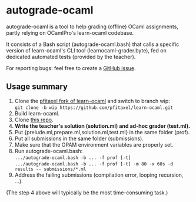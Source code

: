autograde-ocaml
===============

autograde-ocaml is a tool to help grading (offline) OCaml assignments,
partly relying on OCamlPro's learn-ocaml codebase.

It consists of a Bash script (autograde-ocaml.bash) that calls a
specific version of learn-ocaml's CLI tool (learnocaml-grader.byte),
fed on dedicated automated tests (provided by the teacher).

For reporting bugs: feel free to create a [GitHub issue](https://github.com/pfitaxel/autograde-ocaml/issues/new).

Usage summary
-------------

1. Clone the [pfitaxel fork of learn-ocaml](https://github.com/pfitaxel/learn-ocaml) and switch to branch wip:  
   `git clone -b wip https://github.com/pfitaxel/learn-ocaml.git`
2. Build learn-ocaml.
3. Clone [this repo](https://github.com/pfitaxel/autograde-ocaml).
4. **Write the teacher's solution (solution.ml) and ad-hoc grader (test.ml).**
5. Put {prelude.ml,prepare.ml,solution.ml,test.ml} in the same folder (prof).
6. Put all submissions in the same folder (submissions).
7. Make sure that the OPAM environment variables are properly set.
8. Run autograde-ocaml.bash:  
   `.../autograde-ocaml.bash -b ... -f prof [-t]`  
   `.../autograde-ocaml.bash -b ... -f prof [-t] -m 80 -x 60s -d results -- submissions/*.ml`  
9. Address the failing submissions (compilation error, looping recursion, ...).

(The step 4 above will typically be the most time-consuming task.)
